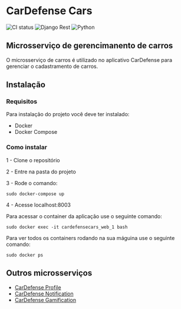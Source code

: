 # CarDefense Cars
![CI status](https://img.shields.io/badge/build-passing-brightgreen.svg)
![Django Rest](https://img.shields.io/badge/django--rest--framework-3.7.7-orange.svg)
![Python](https://img.shields.io/badge/python-3.6-ff69b4.svg)


## Microsserviço de gerencimanento de carros

O microsserviço de carros é utilizado no aplicativo CarDefense para gerenciar o cadastramento de carros.


## Instalação 

### Requisitos 
Para instalação do projeto você deve ter instalado:
* Docker
* Docker Compose

### Como instalar

1 - Clone o repositório

2 - Entre na pasta do projeto

3 - Rode o comando:
```
sudo docker-compose up
```

4 - Acesse localhost:8003


Para acessar o container da aplicação use o seguinte comando:
```
sudo docker exec -it cardefensecars_web_1 bash
```

Para ver todos os containers rodando na sua máguina use o seguinte comando:

```
sudo docker ps
```

## Outros microsserviços 
* [CarDefense Profile](https://github.com/CarDefense/CarDefense_Profile)
* [CarDefense Notification](https://github.com/CarDefense/CarDefense_Notification)
* [CarDefense Gamification](https://github.com/CarDefense/CarDefense_Gamification)

